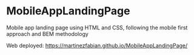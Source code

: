 # MobileAppLandingPage

Mobile app landing page using HTML and CSS, following the mobile first approach and BEM methodology

Web deployed: https://martinezfabian.github.io/MobileAppLandingPage/

